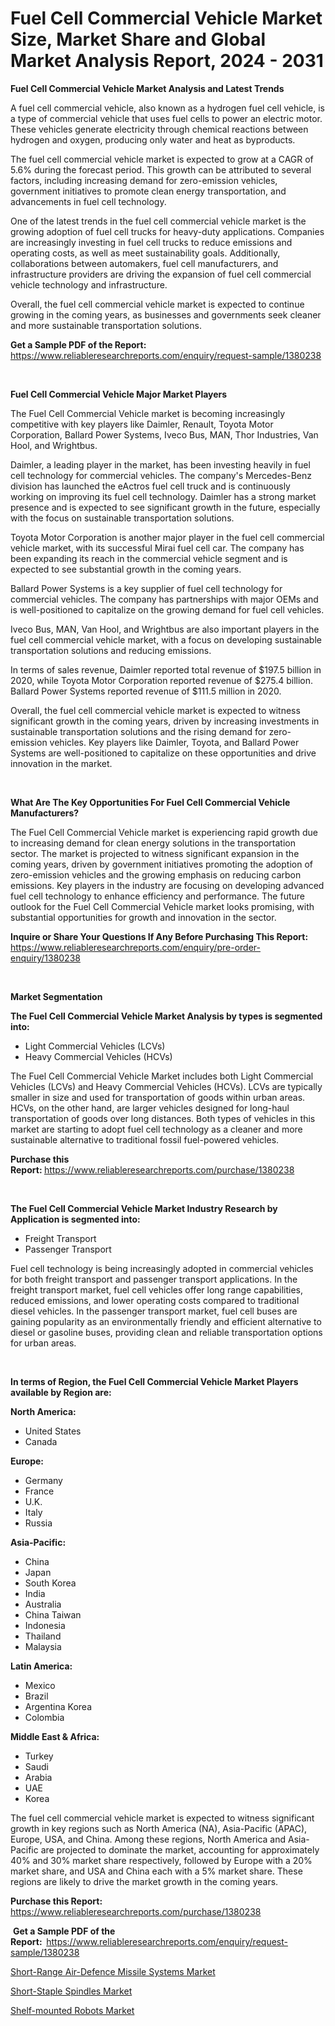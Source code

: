 <p><h1>Fuel Cell Commercial Vehicle Market Size, Market Share and Global Market Analysis Report, 2024 - 2031</h1></p><p><strong>Fuel Cell Commercial Vehicle Market Analysis and Latest Trends</strong></p>
<p><p>A fuel cell commercial vehicle, also known as a hydrogen fuel cell vehicle, is a type of commercial vehicle that uses fuel cells to power an electric motor. These vehicles generate electricity through chemical reactions between hydrogen and oxygen, producing only water and heat as byproducts.</p><p>The fuel cell commercial vehicle market is expected to grow at a CAGR of 5.6% during the forecast period. This growth can be attributed to several factors, including increasing demand for zero-emission vehicles, government initiatives to promote clean energy transportation, and advancements in fuel cell technology.</p><p>One of the latest trends in the fuel cell commercial vehicle market is the growing adoption of fuel cell trucks for heavy-duty applications. Companies are increasingly investing in fuel cell trucks to reduce emissions and operating costs, as well as meet sustainability goals. Additionally, collaborations between automakers, fuel cell manufacturers, and infrastructure providers are driving the expansion of fuel cell commercial vehicle technology and infrastructure.</p><p>Overall, the fuel cell commercial vehicle market is expected to continue growing in the coming years, as businesses and governments seek cleaner and more sustainable transportation solutions.</p></p>
<p><strong>Get a Sample PDF of the Report:&nbsp;</strong> <a href="https://www.reliableresearchreports.com/enquiry/request-sample/1380238">https://www.reliableresearchreports.com/enquiry/request-sample/1380238</a></p>
<p>&nbsp;</p>
<p><strong>Fuel Cell Commercial Vehicle Major Market Players</strong></p>
<p><p>The Fuel Cell Commercial Vehicle market is becoming increasingly competitive with key players like Daimler, Renault, Toyota Motor Corporation, Ballard Power Systems, Iveco Bus, MAN, Thor Industries, Van Hool, and Wrightbus. </p><p>Daimler, a leading player in the market, has been investing heavily in fuel cell technology for commercial vehicles. The company's Mercedes-Benz division has launched the eActros fuel cell truck and is continuously working on improving its fuel cell technology. Daimler has a strong market presence and is expected to see significant growth in the future, especially with the focus on sustainable transportation solutions.</p><p>Toyota Motor Corporation is another major player in the fuel cell commercial vehicle market, with its successful Mirai fuel cell car. The company has been expanding its reach in the commercial vehicle segment and is expected to see substantial growth in the coming years.</p><p>Ballard Power Systems is a key supplier of fuel cell technology for commercial vehicles. The company has partnerships with major OEMs and is well-positioned to capitalize on the growing demand for fuel cell vehicles.</p><p>Iveco Bus, MAN, Van Hool, and Wrightbus are also important players in the fuel cell commercial vehicle market, with a focus on developing sustainable transportation solutions and reducing emissions.</p><p>In terms of sales revenue, Daimler reported total revenue of $197.5 billion in 2020, while Toyota Motor Corporation reported revenue of $275.4 billion. Ballard Power Systems reported revenue of $111.5 million in 2020.</p><p>Overall, the fuel cell commercial vehicle market is expected to witness significant growth in the coming years, driven by increasing investments in sustainable transportation solutions and the rising demand for zero-emission vehicles. Key players like Daimler, Toyota, and Ballard Power Systems are well-positioned to capitalize on these opportunities and drive innovation in the market.</p></p>
<p>&nbsp;</p>
<p><strong>What Are The Key Opportunities For Fuel Cell Commercial Vehicle Manufacturers?</strong></p>
<p><p>The Fuel Cell Commercial Vehicle market is experiencing rapid growth due to increasing demand for clean energy solutions in the transportation sector. The market is projected to witness significant expansion in the coming years, driven by government initiatives promoting the adoption of zero-emission vehicles and the growing emphasis on reducing carbon emissions. Key players in the industry are focusing on developing advanced fuel cell technology to enhance efficiency and performance. The future outlook for the Fuel Cell Commercial Vehicle market looks promising, with substantial opportunities for growth and innovation in the sector.</p></p>
<p><strong>Inquire or Share Your Questions If Any Before Purchasing This Report:</strong> <a href="https://www.reliableresearchreports.com/enquiry/pre-order-enquiry/1380238">https://www.reliableresearchreports.com/enquiry/pre-order-enquiry/1380238</a></p>
<p>&nbsp;</p>
<p><strong>Market Segmentation</strong></p>
<p><strong>The Fuel Cell Commercial Vehicle Market Analysis by types is segmented into:</strong></p>
<p><ul><li>Light Commercial Vehicles (LCVs)</li><li>Heavy Commercial Vehicles (HCVs)</li></ul></p>
<p><p>The Fuel Cell Commercial Vehicle Market includes both Light Commercial Vehicles (LCVs) and Heavy Commercial Vehicles (HCVs). LCVs are typically smaller in size and used for transportation of goods within urban areas. HCVs, on the other hand, are larger vehicles designed for long-haul transportation of goods over long distances. Both types of vehicles in this market are starting to adopt fuel cell technology as a cleaner and more sustainable alternative to traditional fossil fuel-powered vehicles.</p></p>
<p><strong>Purchase this Report:&nbsp;</strong><a href="https://www.reliableresearchreports.com/purchase/1380238">https://www.reliableresearchreports.com/purchase/1380238</a></p>
<p>&nbsp;</p>
<p><strong>The Fuel Cell Commercial Vehicle Market Industry Research by Application is segmented into:</strong></p>
<p><ul><li>Freight Transport</li><li>Passenger Transport</li></ul></p>
<p><p>Fuel cell technology is being increasingly adopted in commercial vehicles for both freight transport and passenger transport applications. In the freight transport market, fuel cell vehicles offer long range capabilities, reduced emissions, and lower operating costs compared to traditional diesel vehicles. In the passenger transport market, fuel cell buses are gaining popularity as an environmentally friendly and efficient alternative to diesel or gasoline buses, providing clean and reliable transportation options for urban areas.</p></p>
<p>&nbsp;</p>
<p><strong>In terms of Region, the Fuel Cell Commercial Vehicle Market Players available by Region are:</strong></p>
<p>
    <p> <strong> North America: </strong>
        <ul>
            <li>United States</li>
            <li>Canada</li>
        </ul>
        </p> 
    <p> <strong> Europe: </strong>
        <ul>
            <li>Germany</li>
            <li>France</li>
            <li>U.K.</li>
            <li>Italy</li>
            <li>Russia</li>
        </ul>
        </p> 
    <p> <strong> Asia-Pacific: </strong>
        <ul>
            <li>China</li>
            <li>Japan</li>
            <li>South Korea</li>
            <li>India</li>
            <li>Australia</li>
            <li>China Taiwan</li>
            <li>Indonesia</li>
            <li>Thailand</li>
            <li>Malaysia</li>
        </ul>
        </p> 
    <p> <strong> Latin America: </strong>
        <ul>
            <li>Mexico</li>
            <li>Brazil</li>
            <li>Argentina Korea</li>
            <li>Colombia</li>
        </ul>
        </p> 
    <p> <strong> Middle East & Africa: </strong>
        <ul>
            <li>Turkey</li>
            <li>Saudi</li>
            <li>Arabia</li>
            <li>UAE</li>
            <li>Korea</li>
        </ul>
    </p>
    </p>
<p><p>The fuel cell commercial vehicle market is expected to witness significant growth in key regions such as North America (NA), Asia-Pacific (APAC), Europe, USA, and China. Among these regions, North America and Asia-Pacific are projected to dominate the market, accounting for approximately 40% and 30% market share respectively, followed by Europe with a 20% market share, and USA and China each with a 5% market share. These regions are likely to drive the market growth in the coming years.</p></p>
<p><strong>Purchase this Report: </strong><a href="https://www.reliableresearchreports.com/purchase/1380238">https://www.reliableresearchreports.com/purchase/1380238</a></p>
<p>&nbsp;<strong>Get a Sample PDF of the Report:&nbsp;&nbsp;</strong><a href="https://www.reliableresearchreports.com/enquiry/request-sample/1380238">https://www.reliableresearchreports.com/enquiry/request-sample/1380238</a></p>
<p><strong></strong></p>
<p><p><a href="https://view.publitas.com/reportprime-1/short-range-air-defence-missile-systems-market-share-market-new-trends-analysis-report-by-type-by-application-by-end-use-by-region-and-segment-forecasts-2023-2030/">Short-Range Air-Defence Missile Systems Market</a></p><p><a href="https://view.publitas.com/reportprime-1/short-staple-spindles-market-insights-market-players-and-forecast-till-2030/">Short-Staple Spindles Market</a></p><p><a href="https://view.publitas.com/reportprime-1/shelf-mounted-robots-market-research-report-unlocks-analysis-on-the-market-financial-status-market-size-and-market-revenue-upto-2030/">Shelf-mounted Robots Market</a></p></p>